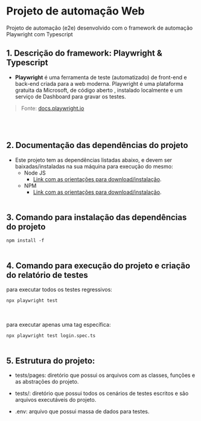 # Projeto de automação Web
Projeto de automação (e2e) desenvolvido com o framework de automação Playwright com Typescript
<br>

## 1. Descrição do framework: Playwright & Typescript

 - **Playwright** é uma ferramenta de teste (automatizado) de front-end e back-end criada para a web moderna. Playwright é uma plataforma gratuita da Microsoft, de código aberto , instalado localmente e um serviço de Dashboard para gravar os testes.
 > Fonte: [docs.playwright.io](https://playwright.dev/docs/intro)

<br></br>

## 2. Documentação das dependências do projeto

 - Este projeto tem as dependências listadas abaixo, e devem ser baixadas/instaladas na sua máquina para execução do mesmo:
	 - Node JS
		 - [Link com as orientações para download/instalação](https://nodejs.org/en/download/).
	 - NPM
		 - [Link com as orientações para download/instalação](https://docs.npmjs.com/downloading-and-installing-node-js-and-npm).
<br></br>

## 3. Comando para instalação das dependências do projeto
`npm install -f`
<br></br>

## 4. Comando para execução do projeto e criação do relatório de testes

para executar todos os testes regressivos: 

`npx playwright test`

<br></br>
para executar apenas uma tag específica:

`npx playwright test login.spec.ts`
<br></br>

## 5. Estrutura do projeto:

- tests/pages: diretório que possui os arquivos com as classes, funções e as abstrações do projeto.

- tests/: diretório que possui todos os cenários de testes escritos e são arquivos executáveis do projeto.

- .env: arquivo que possui massa de dados para testes.
